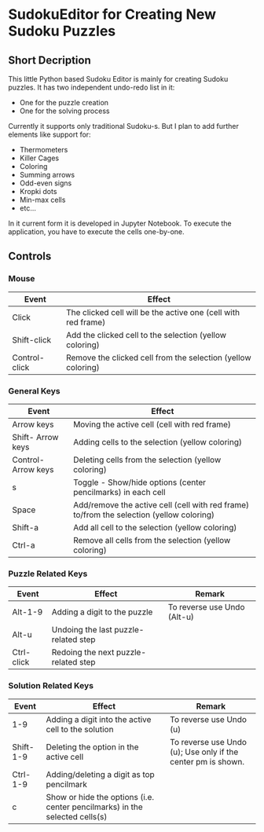 # SudokuEditor for Creating New Sudoku Puzzles

## Short Decription

This little Python based Sudoku Editor is mainly for creating Sudoku puzzles. It has two independent undo-redo list in it:
* One for the puzzle creation
* One for the solving process

Currently it supports only traditional Sudoku-s. But I plan to add further elements like support for:
* Thermometers
* Killer Cages
* Coloring
* Summing arrows
* Odd-even signs
* Kropki dots
* Min-max cells
* etc...

In it current form it is developed in Jupyter Notebook. To execute the application, you have to execute the cells one-by-one.

## Controls

### Mouse

| Event         | Effect      |
| ------------- |-------------| 
| Click         | The clicked cell will be the active one (cell with red frame) | 
| Shift-click   | Add the clicked cell to the selection (yellow coloring) | 
| Control-click | Remove the clicked cell from the selection (yellow coloring)  | 


### General Keys

| Event                | Effect      |
| -------------------  |-------------| 
| Arrow keys           | Moving the active cell (cell with red frame) | 
| Shift- Arrow keys   | Adding cells to the selection (yellow coloring) | 
| Control- Arrow keys | Deleting cells from the selection (yellow coloring) | 
| s                    | Toggle - Show/hide options (center pencilmarks) in each cell | 
| Space                | Add/remove the active cell (cell with red frame) to/from the selection (yellow coloring) | 
| Shift-a            | Add all cell to the selection (yellow coloring) | 
| Ctrl-a             | Remove all cells from the selection (yellow coloring) | 

### Puzzle Related Keys

| Event         | Effect      | Remark |
| ------------- |-------------|--------| 
| Alt-1-9     | Adding a digit to the puzzle        | To reverse use Undo (Alt-u) |
| Alt-u       | Undoing the last puzzle-related step | |
| Ctrl-click | Redoing the next puzzle-related step  | |

### Solution Related Keys

| Event              | Effect      | Remark |
|--------------------|-------------|--------|
| 1-9           | Adding a digit into the active cell to the solution | To reverse use Undo (u) |
| Shift-1-9   | Deleting the option in the active cell   | To reverse use Undo (u); Use only if the center pm is shown. |
| Ctrl-1-9 | Adding/deleting a digit as top pencilmark | |
| c             | Show or hide the options (i.e. center pencilmarks) in the selected cells(s) | | 

